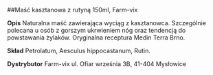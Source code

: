 ##Maść kasztanowa z rutyną 150ml, Farm-vix

**Opis** Naturalna maść zawierająca wyciąg z kasztanowca. Szczególnie polecana u osób z gorszym ukrwieniem nóg oraz tendencją do powstawania żylaków. Oryginalna receptura Medin Terra Brno.

**Skład** Petrolatum, Aesculus hippocastanum, Rutin.

**Dystrybutor** Farm-vix
ul. Ofiar września 3B, 41-404 Mysłowice